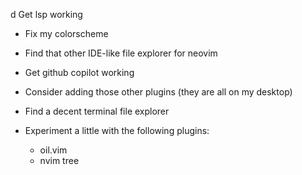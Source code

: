 
d Get lsp working
- Fix my colorscheme
- Find that other IDE-like file explorer for neovim
- Get github copilot working
- Consider adding those other plugins (they are all on my desktop)

- Find a decent terminal file explorer

- Experiment a little with the following plugins:
    - oil.vim
    - nvim tree






